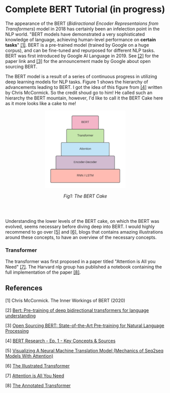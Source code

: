 # Complete BERT Tutorial (in progress)

The appearance of the BERT (*Bidiractional Encoder Representaions from Transformers*) model in 2018 has certainly been an infelection point in the NLP world. "BERT models have demonstrated a very sophisticated knowledge of language, achieving human-level performance on __certain tasks__" [[1]](#1). BERT is a pre-trained model (trained by Google on a huge corpus), and can be fine-tuned and repurposed for different NLP tasks. BERT was first introduced by Google AI Language in 2019. See [[2]](#2) for the paper link and [[3]](#3) for the announcement made by Google about open sourcing BERT. 

The BERT model is a result of a series of continuous progress in utilizing deep learning models for NLP tasks. Figure 1 shows the hierarchy of advancements  leading to BERT. I got the idea of this figure from [[4]](#4) written by Chris McCormick. So the credit shoud go to him! He called such an hierarchy the BERT mountain, however, I'd like to call it the BERT Cake here as it more looks like a cake to me!

<p align="center">
  <img src='assets/BERT.jpeg' width=50% alt="BERT Cake"/>
</p>
<p align="center">
  <em> Fig1: The BERT Cake </em>
</p>
<br/><br/>

Understanding the lower levels of the BERT cake, on which the BERT was evolved, seems necessary before diving deep into BERT. I would highly recommend to go over [[5]](#5) and [[6]](#6), blogs that contains amazing illustrations around these concepts, to have an overview of the necessary concepts.

### Transformer
The transformer was first proposed in a paper titled "Attention is All you Need" [[7]](#7). The Harvard nlp group has published a notebook containing the full implementation of the paper [[8]](#8).

## References
<a id="1">[1]</a> 
Chris McCormick. The Inner Workings of BERT (2020)

<a id="2">[2]</a>
[Bert: Pre-training of deep bidirectional transformers for language understanding](https://arxiv.org/pdf/1810.04805.pdf)

<a id="3">[3]</a>
[Open Sourcing BERT: State-of-the-Art Pre-training for Natural Language Processing](https://ai.googleblog.com/2018/11/open-sourcing-bert-state-of-art-pre.html)

<a id="4">[4]</a>
[BERT Research - Ep. 1 - Key Concepts & Sources](http://mccormickml.com/2019/11/11/bert-research-ep-1-key-concepts-and-sources/)

<a id="5">[5]</a>
[Visualizing A Neural Machine Translation Model (Mechanics of Seq2seq Models With Attention)](https://jalammar.github.io/visualizing-neural-machine-translation-mechanics-of-seq2seq-models-with-attention/)

<a id="6">[6]</a>
[The Illustrated Transformer](https://jalammar.github.io/illustrated-transformer/)

<a id="7">[7]</a>
[Attention is All You Need](https://arxiv.org/abs/1706.03762)

<a id="8">[8]</a>
[The Annotated Transformer](http://nlp.seas.harvard.edu/2018/04/03/attention.html)
